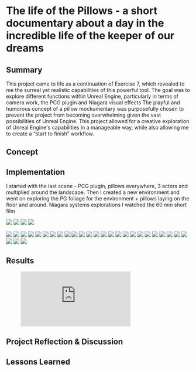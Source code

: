 # The life of the Pillows - a short documentary about a day in the incredible life of the keeper of our dreams

## Summary
This project came to life as a continuation of Exercise 7, which revealed to me the surreal yet realistic capabilities of this powerful tool. The goal was to explore different functions within Unreal Engine, particularly in terms of camera work, the PCG plugin and Niagara visual effects
The playful and humorous concept of a pillow mockumentary was purposefully chosen to prevent the project from becoming overwhelming given the vast possibilities of Unreal Engine. This project allowed for a creative exploration of Unreal Engine's capabilities in a manageable way, while also allowing me to create a “start to finish” workflow. 

## Concept

## Implementation

I started with the last scene - PCG plugin, pillows everywhere, 3 actors and multiplied around the landscape.
Then I created a new environment and went on exploring the PG foliage for the environment + pillows laying on the floor and around. 
Niagara systems explorations
I watched the 60 min short film 

![](img/01-min.png)
![](img/02-min.png)
![](img/03-min.png)
![](img/04-min.png)

![](img/1-min.png)
![](img/2-min.png)
![](img/3-min.png)
![](img/4-min.png)
![](img/6-min.png)
![](img/9-min.png)
![](img/8-min.png)
![](img/10-min.png)
![](img/11-min.png)
![](img/12-min.png)
![](img/13-min.png)
![](img/14-min.png)
![](img/15-min.png)
![](img/16-min.png)
![](img/17-min.png)
![](img/19-min.png)
![](img/HighresScreenshot00000-min.png)
![](img/HighresScreenshot00001-min.png)
![](img/HighresScreenshot00005.png)
![](img/HighresScreenshot00069.png)
![](img/HighresScreenshot00070.png)
![](img/HighresScreenshot00072.png)
![](img/HighresScreenshot00075.png)
![](img/HighresScreenshot00077.png)
![](img/HighresScreenshot00078.png)
![](img/HighresScreenshot00080.png)
![](img/HighresScreenshot00081.png)
![](img/HighresScreenshot00082.png)


## Results


<figure class="video_container">
  <iframe src="https://www.youtube.com/embed/OrHru5TTsBY" title="YouTube video player" frameborder="0" allow="accelerometer; autoplay; clipboard-write; encrypted-media; gyroscope; picture-in-picture; web-share" allowfullscreen></iframe>
</figure>

## Project Reflection & Discussion

## Lessons Learned

